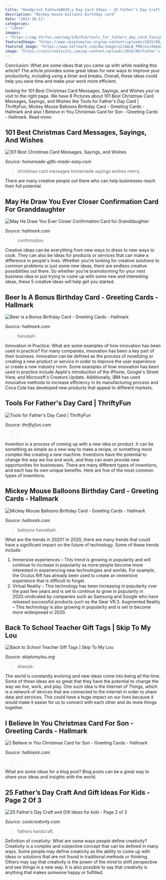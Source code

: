 ```yaml
---
title: "Handprint Father&#039;s Day Card Ideas ~ 25 Father’s Day Craft And Gift Ideas For Kids"
description: "Mickey mouse balloons birthday card"
date: "2023-10-11"
categories:
- "ideas"
images:
- "https://img.thrfun.com/img/126/914/tools_for_fathers_day_card_fancy8.jpg"
featuredImage: "https://www.skiptomylou.org/wp-content/uploads/2015/08/sharpie-marker-teacher-gift-1.jpg"
featured_image: "https://www.hallmark.com/dw/image/v2/AALB_PRD/on/demandware.static/-/Sites-hallmark-master/default/dwde769d88/images/finished-goods/Soaring-Dove-Granddaughter-Confirmation-Card_200CDS8102_01.jpg?sw=1920"
image: "https://coolcreativity.com/wp-content/uploads/2016/06/Father’s-Day-Kid-Decorated-Ties-.jpg"
---
```



Conclusion: What are some ideas that you came up with while reading this article?
The article provides some great ideas for new ways to improve your productivity, including using a timer and breaks. Overall, these ideas could help you save time and make your work more efficient.

	

		
looking for 101 Best Christmas Card Messages, Sayings, and Wishes you've visit to the right page. We have 8 Pictures about 101 Best Christmas Card Messages, Sayings, and Wishes like Tools for Father&#039;s Day Card | ThriftyFun, Mickey Mouse Balloons Birthday Card - Greeting Cards - Hallmark and also I Believe in You Christmas Card for Son - Greeting Cards - Hallmark. Read more:
		
    
## 101 Best Christmas Card Messages, Sayings, And Wishes

<img loading=lazy src="https://www.homemade-gifts-made-easy.com/image-files/merry-christmas-images-misc-home-heart-matthews-600x900.jpg" onerror="this.onerror=null;this.src='https://tse2.mm.bing.net/th?id=OIP.YfqIY7dbMgp4Z74f3v3MIgHaLH&amp;pid=15.1';" alt="101 Best Christmas Card Messages, Sayings, and Wishes">

_Source: homemade-gifts-made-easy.com_

>christmas card messages homemade sayings wishes merry. 

	

There are many creative people out there who can help businesses reach their full potential.

    
## May He Draw You Ever Closer Confirmation Card For Granddaughter

<img loading=lazy src="https://www.hallmark.com/dw/image/v2/AALB_PRD/on/demandware.static/-/Sites-hallmark-master/default/dwde769d88/images/finished-goods/Soaring-Dove-Granddaughter-Confirmation-Card_200CDS8102_01.jpg?sw=1920" onerror="this.onerror=null;this.src='https://tse1.mm.bing.net/th?id=OIP.8-sCkw6vDtwWFpq3FC3KVQHaHa&amp;pid=15.1';" alt="May He Draw You Ever Closer Confirmation Card for Granddaughter">

_Source: hallmark.com_

>confirmation. 

	

Creative ideas can be everything from new ways to dress to new ways to cook. They can also be ideas for products or services that can make a difference in people's lives. Whether you're looking for creative solutions to common problems or just some new ideas, there are endless creative possibilities out there. So whether you're brainstorming for your next business idea or just trying to come up with some new and interesting ideas, these 5 creative ideas will help get you started.

    
## Beer Is A Bonus Birthday Card - Greeting Cards - Hallmark

<img loading=lazy src="https://www.hallmark.com/dw/image/v2/AALB_PRD/on/demandware.static/-/Sites-hallmark-master/default/dwa3049619/images/finished-goods/Beer-is-a-Bonus-Birthday-Card-root-239LGH1105_PV.1.LGH1105.jpg_Source_Image.jpg" onerror="this.onerror=null;this.src='https://tse3.mm.bing.net/th?id=OIP.9qZkZ9C1u0Rb2OMyHie4eQHaKz&amp;pid=15.1';" alt="Beer is a Bonus Birthday Card - Greeting Cards - Hallmark">

_Source: hallmark.com_

>hanukah. 

	

Innovation in Practice: What are some examples of how innovation has been used in practice?
For many companies, innovation has been a key part of their business. Innovation can be defined as the process of novelizing or creating a new product or service in order to improve the user experience or create a new industry norm. 
Some examples of how innovation has been used in practice include Apple's introduction of the iPhone, Google's Street View, and Microsoft's Creators Update. Additionally, IBM has used innovative methods to increase efficiency in its manufacturing process and Coca Cola has developed new products that appeal to different markets.

    
## Tools For Father&#039;s Day Card | ThriftyFun

<img loading=lazy src="https://img.thrfun.com/img/126/914/tools_for_fathers_day_card_fancy8.jpg" onerror="this.onerror=null;this.src='https://tse1.mm.bing.net/th?id=OIP.QnqImgdKOPtPRuwb-7kAgAHaOZ&amp;pid=15.1';" alt="Tools for Father&#039;s Day Card | ThriftyFun">

_Source: thriftyfun.com_

>. 

	

Invention is a process of coming up with a new idea or product. It can be something as simple as a new way to make a recipe, or something more complex like creating a new machine. Inventions have the potential to change the way we live and work, and they can even provide new opportunities for businesses. There are many different types of inventions, and each has its own unique benefits. Here are five of the most common types of inventions.

    
## Mickey Mouse Balloons Birthday Card - Greeting Cards - Hallmark

<img loading=lazy src="https://www.hallmark.com/dw/image/v2/AALB_PRD/on/demandware.static/-/Sites-hallmark-master/default/dw853f43ff/images/finished-goods/Mickey-Mouse-Balloons-Birthday-Card-root-429HBD1580_PV.1.HBD1580.JPG_Source_Image.jpg" onerror="this.onerror=null;this.src='https://tse4.mm.bing.net/th?id=OIP.KAWjDjM7zhQM8Dqjha0bAAHaKz&amp;pid=15.1';" alt="Mickey Mouse Balloons Birthday Card - Greeting Cards - Hallmark">

_Source: hallmark.com_

>balloons hanukkah. 

	

What are the trends in 2020?
In 2020, there are many trends that could have a significant impact on the future of technology. Some of these trends include:
1. Immersive experiences – This trend is growing in popularity and will continue to increase in popularity as more people become more interested in experiencing new technologies and worlds. For example, the Oculus Rift has already been used to create an immersive experience that is difficult to forget.
2. Virtual Reality – This technology has been increasing in popularity over the past few years and is set to continue to grow in popularity in 2020.vindicated by companies such as Samsung and Google who have released successful products such as the Gear VR.3. Augmented Reality – This technology is also growing in popularity and is set to become more widespread in 2020.

    
## Back To School Teacher Gift Tags | Skip To My Lou

<img loading=lazy src="https://www.skiptomylou.org/wp-content/uploads/2015/08/sharpie-marker-teacher-gift-1.jpg" onerror="this.onerror=null;this.src='https://tse1.mm.bing.net/th?id=OIP._ifbbpwNg3jfp5PvoOgmygHaLH&amp;pid=15.1';" alt="Back to School Teacher Gift Tags | Skip To My Lou">

_Source: skiptomylou.org_

>sharpie. 

	

The world is constantly evolving and new ideas come into being all the time. Some of these ideas are so great that they have the potential to change the way we live, work, and play. One such idea is the Internet of Things, which is a network of devices that are connected to the internet in order to share data and services. This could have a huge impact on our lives because it would make it easier for us to connect with each other and do more things together.

    
## I Believe In You Christmas Card For Son - Greeting Cards - Hallmark

<img loading=lazy src="https://www.hallmark.com/dw/image/v2/AALB_PRD/on/demandware.static/-/Sites-hallmark-master/default/dw0a20a757/images/finished-goods/Heart-Ornament-Christmas-Card-for-Son_429XZH3474_05.jpg?sw=1920" onerror="this.onerror=null;this.src='https://tse2.mm.bing.net/th?id=OIP.J9sdta8WCzzhZWtntwaebAHaHa&amp;pid=15.1';" alt="I Believe in You Christmas Card for Son - Greeting Cards - Hallmark">

_Source: hallmark.com_

>. 

	

What are some ideas for a blog post?
Blog posts can be a great way to share your ideas and insights with the world.

    
## 25 Father’s Day Craft And Gift Ideas For Kids - Page 2 Of 3

<img loading=lazy src="https://coolcreativity.com/wp-content/uploads/2016/06/Father’s-Day-Kid-Decorated-Ties-.jpg" onerror="this.onerror=null;this.src='https://tse4.mm.bing.net/th?id=OIP.L2GXa8uInGbPsoJLa1ZWEQAAAA&amp;pid=15.1';" alt="25 Father’s Day Craft and Gift Ideas for kids - Page 2 of 3">

_Source: coolcreativity.com_

>fathers handcraft. 

	

Definition of creativity: What are some ways people define creativity?
Creativity is a complex and subjective concept that can be defined in many ways. Some people may define creativity as the ability to come up with ideas or solutions that are not found in traditional methods or thinking. Others may say that creativity is the power of the mind to shift perspective and see things in a new way. It is also possible to say that creativity is anything that makes someone happy or fulfilled.

